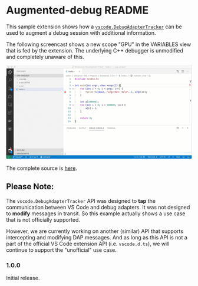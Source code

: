# Augmented-debug README

This sample extension shows how a [`vscode.DebugAdapterTracker`](https://github.com/microsoft/vscode/blob/b6ae21e6e2e7255978993df45c1317a869170d21/src/vs/vscode.d.ts#L9649-L9688) can be used to augment a debug session with additional information.

The following screencast shows a new scope "GPU" in the VARIABLES view that is fed by the extension.
The underlying C++ debugger is unmodified and completely unaware of this.

![feature X](images/gpu.gif)

The complete source is [here](https://github.com/weinand/augmented-debug/blob/master/src/extension.ts).


## Please Note:

The `vscode.DebugAdapterTracker` API was designed to **tap** the communication between VS Code and debug adapters. It was not designed to **modify** messages in transit. So this example actually shows a use case that is not officially supported.

However, we are currently working on another (similar) API that supports intercepting and modifying DAP messages. And as long as this API is not a part of the official VS Code extension API (i.e. `vscode.d.ts`), we will continue to support the "unofficial" use case.


### 1.0.0

Initial release.
